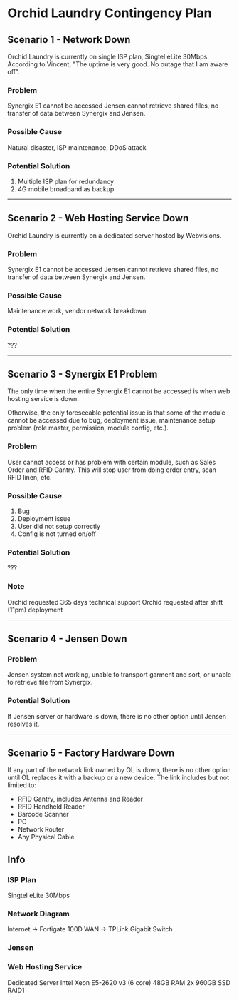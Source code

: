 Orchid Laundry Contingency Plan
===========================
## Scenario 1 - Network Down
Orchid Laundry is currently on single ISP plan, Singtel eLite 30Mbps.
According to Vincent, "The uptime is very good. No outage that I am aware off".

### Problem
Synergix E1 cannot be accessed
Jensen cannot retrieve shared files, no transfer of data between Synergix and Jensen.

### Possible Cause
Natural disaster, ISP maintenance, DDoS attack

### Potential Solution
1. Multiple ISP plan for redundancy
2. 4G mobile broadband as backup

---

## Scenario 2 - Web Hosting Service Down
Orchid Laundry is currently on a dedicated server hosted by Webvisions.

### Problem
Synergix E1 cannot be accessed
Jensen cannot retrieve shared files, no transfer of data between Synergix and Jensen.

### Possible Cause
Maintenance work, vendor network breakdown 

### Potential Solution
???

---

## Scenario 3 - Synergix E1 Problem
The only time when the entire Synergix E1 cannot be accessed is when web hosting service is down.

Otherwise, the only foreseeable potential issue is that some of the module cannot be accessed due to bug, deployment issue, maintenance setup problem (role master, permission, module config, etc.).

### Problem
User cannot access or has problem with certain module, such as Sales Order and RFID Gantry. This will stop user from doing order entry, scan RFID linen, etc.

### Possible Cause
1. Bug
2. Deployment issue
3. User did not setup correctly
4. Config is not turned on/off

### Potential Solution
???

### Note
Orchid requested 365 days technical support 
Orchid requested after shift (11pm) deployment


---

## Scenario 4 - Jensen Down
### Problem
Jensen system not working, unable to transport garment and sort, or unable to retrieve file from Synergix.

### Potential Solution
If Jensen server or hardware is down, there is no other option until Jensen resolves it.


---

## Scenario 5 - Factory Hardware Down
If any part of the network link owned by OL is down, there is no other option until OL replaces it with a backup or a new device. The link includes but not limited to:

* RFID Gantry, includes Antenna and Reader
* RFID Handheld Reader
* Barcode Scanner
* PC
* Network Router
* Any Physical Cable

## Info
### ISP Plan
Singtel eLite 30Mbps

### Network Diagram
Internet -> Fortigate 100D WAN -> TPLink Gigabit Switch

### Jensen

### Web Hosting Service
Dedicated Server
Intel Xeon E5-2620 v3 (6 core)
48GB RAM
2x 960GB SSD RAID1
